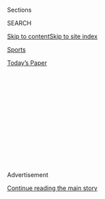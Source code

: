 <div id="app">

<div>

<div>

<div>

<div class="NYTAppHideMasthead css-1q2w90k e1suatyy0">

<div class="section css-ui9rw0 e1suatyy2">

<div class="css-eph4ug er09x8g0">

<div class="css-6n7j50">

</div>

<span class="css-1dv1kvn">Sections</span>

<div class="css-10488qs">

<span class="css-1dv1kvn">SEARCH</span>

</div>

[Skip to content](#site-content)[Skip to site
index](#site-index)

</div>

<div id="masthead-section-label" class="css-1wr3we4 eaxe0e00">

[Sports](https://www.nytimes3xbfgragh.onion/section/sports)

</div>

<div class="css-10698na e1huz5gh0">

</div>

</div>

<div id="masthead-bar-one" class="section hasLinks css-15hmgas e1csuq9d3">

<div class="css-uqyvli e1csuq9d0">

</div>

<div class="css-1uqjmks e1csuq9d1">

</div>

<div class="css-9e9ivx">

[](https://myaccount.nytimes3xbfgragh.onion/auth/login?response_type=cookie&client_id=vi)

</div>

<div class="css-1bvtpon e1csuq9d2">

[Today’s
Paper](https://www.nytimes3xbfgragh.onion/section/todayspaper)

</div>

</div>

</div>

</div>

<div data-aria-hidden="false">

<div id="site-content" data-role="main">

<div>

<div class="css-1aor85t" style="opacity:0.000000001;z-index:-1;visibility:hidden">

<div class="css-1hqnpie">

<div class="css-epjblv">

<span class="css-17xtcya">[Sports](/section/sports)</span><span class="css-x15j1o">|</span><span class="css-fwqvlz">Britain
Tried to Bring Fans Back to Indoor Sports. That Lasted a
Day.</span>

</div>

<div class="css-k008qs">

<div class="css-1iwv8en">

<span class="css-18z7m18"></span>

<div>

</div>

</div>

<span class="css-1n6z4y">https://nyti.ms/30lksBX</span>

<div class="css-1705lsu">

<div class="css-4xjgmj">

<div class="css-4skfbu" data-role="toolbar" data-aria-label="Social Media Share buttons, Save button, and Comments Panel with current comment count" data-testid="share-tools">

  - 
  - 
  - 
  - 
    
    <div class="css-6n7j50">
    
    </div>

  - 

</div>

</div>

</div>

</div>

</div>

</div>

<div id="NYT_TOP_BANNER_REGION" class="css-13pd83m">

</div>

<div id="top-wrapper" class="css-1sy8kpn">

<div id="top-slug" class="css-l9onyx">

Advertisement

</div>

[Continue reading the main
story](#after-top)

<div class="ad top-wrapper" style="text-align:center;height:100%;display:block;min-height:250px">

<div id="top" class="place-ad" data-position="top" data-size-key="top">

</div>

</div>

<div id="after-top">

</div>

</div>

<div>

<div id="sponsor-wrapper" class="css-1hyfx7x">

<div id="sponsor-slug" class="css-19vbshk">

Supported by

</div>

[Continue reading the main
story](#after-sponsor)

<div id="sponsor" class="ad sponsor-wrapper" style="text-align:center;height:100%;display:block">

</div>

<div id="after-sponsor">

</div>

</div>

<div class="css-186x18t">

</div>

<div class="css-1vkm6nb ehdk2mb0">

# Britain Tried to Bring Fans Back to Indoor Sports. That Lasted a Day.

</div>

The world snooker championship welcomed spectators last week, part of a
pilot program that offered hope to other events eager to follow suit. A
few hours later, the government pulled the plug.

<div class="css-79elbk" data-testid="photoviewer-wrapper">

<div class="css-z3e15g" data-testid="photoviewer-wrapper-hidden">

</div>

<div class="css-1a48zt4 ehw59r15" data-testid="photoviewer-children">

![<span class="css-16f3y1r e13ogyst0" data-aria-hidden="true">Social
distancing and small crowds were the order of the day when the world
snooker championship opened on Friday. A day later, the fans were
gone.</span><span class="css-cnj6d5 e1z0qqy90" itemprop="copyrightHolder"><span class="css-1ly73wi e1tej78p0">Credit...</span><span><span>Benjamin
Mole</span></span></span>](https://static01.graylady3jvrrxbe.onion/images/2020/08/03/sports/02snooker1-print/merlin_175172742_296e5fcb-9743-4a0b-8e74-cf0e5ac34d90-articleLarge.jpg?quality=75&auto=webp&disable=upscale)

</div>

</div>

<div class="css-18e8msd">

<div class="css-vp77d3 epjyd6m0">

<div class="css-1baulvz">

By [<span class="css-1baulvz last-byline" itemprop="name">Karen
Crouse</span>](https://www.nytimes3xbfgragh.onion/by/karen-crouse)

</div>

</div>

  - Aug. 2,
    2020

  - 
    
    <div class="css-4xjgmj">
    
    <div class="css-d8bdto" data-role="toolbar" data-aria-label="Social Media Share buttons, Save button, and Comments Panel with current comment count" data-testid="share-tools">
    
      - 
      - 
      - 
      - 
        
        <div class="css-6n7j50">
        
        </div>
    
      - 
    
    </div>
    
    </div>

</div>

</div>

<div class="section meteredContent css-1r7ky0e" name="articleBody" itemprop="articleBody">

<div class="css-1fanzo5 StoryBodyCompanionColumn">

<div class="css-53u6y8">

SHEFFIELD, England — The 2020 world snooker championship, which began on
Friday, had a familiar feel. The stage of the intimate Crucible Theatre,
the event’s home for more than 40 years, was bathed in klieg lights, the
green cloth of the snooker tables and the red carpeting so brightly
illuminated it was like stepping inside a Skittles bag. Judd Trump was
back to defend his title, and for the first time in months, there were
fans in the seats.

On opening night, the event had a bigger audience than the one in the
theater. Originally scheduled for April but delayed by the coronavirus
pandemic, it had been designated by the British government as the first
indoor test event for the phased return of live crowds. That made the
championship, a staple of the British sports scene and a riveting
television mini-series with a global audience of more than 300 million,
suddenly of great interest to leagues and championship organizers in
dozens of other sports, especially those held indoors, all of them
invested economically and emotionally in the return of spectators.

How well the 17-day championship fared with a reduced fan presence, they
knew, might set the stage for similar experiments in other sports in
other places, like basketball and hockey in Europe and netball and
badminton in Asia.

</div>

</div>

<div class="css-1fanzo5 StoryBodyCompanionColumn">

<div class="css-53u6y8">

The experiment lasted one day, undone by outside forces, renewed virus
fears and governmental second thoughts.

</div>

</div>

<div class="css-79elbk" data-testid="photoviewer-wrapper">

<div class="css-z3e15g" data-testid="photoviewer-wrapper-hidden">

</div>

<div class="css-1a48zt4 ehw59r15" data-testid="photoviewer-children">

![<span class="css-16f3y1r e13ogyst0" data-aria-hidden="true">Fans were
required to wear masks, but were allowed to remove them once they took
their
seats.</span><span class="css-cnj6d5 e1z0qqy90" itemprop="copyrightHolder"><span class="css-1ly73wi e1tej78p0">Credit...</span><span>Benjamin
Mole</span></span>](https://static01.graylady3jvrrxbe.onion/images/2020/08/03/sports/02snooker2-print/merlin_175172757_844bcb8c-18fc-49f1-bc8c-61b07553ce9b-articleLarge.jpg?quality=75&auto=webp&disable=upscale)

</div>

</div>

<div class="css-1fanzo5 StoryBodyCompanionColumn">

<div class="css-53u6y8">

“You can feel that something is not quite right,” Trump said.

Ticket-holding fans, who were not subjected to temperature checks or
testing before entering the theater, emerged from Friday’s three
sessions and spoke of the subdued atmosphere, as if their church had
turned into a funeral parlor. There had been only 137 spectators at the
first night session, including a few family members and friends of
Trump’s who watched him [close out his first-round
match](http://livescores.worldsnookerdata.com/Matches/Result/14139/764763/betfred-world-championship-2020).

To make the test event happen, the World Snooker Tour had walled off its
event as well as it could. It instituted regular coronavirus testing for
players, their support staff, contractors and television personnel, and
competitors were urged to maintain proper social distancing measures and
to self-isolate as much as possible.

Hand sanitizer was as ubiquitous as cue chalk, and the spectators
holding tickets for each session — limited to 300, about a third of the
Crucible Theatre’s capacity — were required to provide contact tracing
information and to wear face coverings until they were in their seats.
Some of the restrictions defied logic. There were no concession stands,
the better to limit interactions between strangers, but one fan in the
evening match, in desperate need of a pick-me-up, left the arena briefly
and slipped into a convenience store around the corner for a coffee that
he brought back to his seat.

The one factor the tour could not control, however, was the behavior of
those well outside the theater. This led to the surreal juxtaposition
Friday of the prime minister of Britain, Boris Johnson, announcing a
policy U-turn and the end of the pilot program for live sports during a
news conference at the same moment that, roughly 180 miles away,
spectators were watching Trump and Tom Ford play the first nine frames
of their match.

</div>

</div>

<div class="css-1fanzo5 StoryBodyCompanionColumn">

<div class="css-53u6y8">

Citing concerns about a second coronavirus outbreak and rising infection
numbers, Johnson announced that he was ordering a halt to the programs
the government had approved for select snooker, horse racing and cricket
events.

“We can’t just ignore this evidence,” Johnson said. The restrictions
will remain in place for at least two weeks, leaving a glimmer of hope
for snooker fans that they might still get to see their favorite players
in person before the championship
ends.

</div>

</div>

<div class="css-79elbk" data-testid="photoviewer-wrapper">

<div class="css-z3e15g" data-testid="photoviewer-wrapper-hidden">

</div>

<div class="css-1a48zt4 ehw59r15" data-testid="photoviewer-children">

<div class="css-1xdhyk6 erfvjey0">

<span class="css-1ly73wi e1tej78p0">Image</span>

<div class="css-zjzyr8">

<div data-testid="lazyimage-container" style="height:257.77777777777777px">

</div>

</div>

</div>

<span class="css-16f3y1r e13ogyst0" data-aria-hidden="true">The
championship runs for 17 days. The government’s new restrictions on
public events were to be in place for two
weeks.</span><span class="css-cnj6d5 e1z0qqy90" itemprop="copyrightHolder"><span class="css-1ly73wi e1tej78p0">Credit...</span><span>Benjamin
Mole</span></span>

</div>

</div>

<div class="css-1fanzo5 StoryBodyCompanionColumn">

<div class="css-53u6y8">

The government’s policy shift came a day after a snooker player with a
high profile, the five-time world champion Ronnie O’Sullivan, had
referred to the players as “lab rats” in an interview. O’Sullivan, who
opened play on Sunday, made his comments in a video teleconference with
reporters, but many suspected his words were directed at government
officials.

<div id="NYT_MAIN_CONTENT_2_REGION" class="css-9tf9ac">

<div>

<div id="styln-prism-freeform-1595872471455" class="section interactive-content interactive-size-medium css-1ftcdic">

<div class="css-17ih8de interactive-body">

<div id="prism-freeform-block-83281" class="css-19mumt8" data-role="complementary" data-storyline="The Games Resume" data-truncated="false" tabindex="0">

<div class="css-a8d9oz">

<div>

### The Games Resume

#### Sports and the Virus

Updated July 31, 2020

Here’s what’s happening as the world of sports slowly comes back to
life:

  -   - The [N.B.A.
        returned](https://www.nytimes3xbfgragh.onion/2020/07/30/sports/basketball/clippers-lakers.html?action=click&pgtype=Article&state=default&region=MAIN_CONTENT_2&context=storylines_keepup),
        and the Lakers held on to beat the Clippers in a thriller. Zion
        Williamson played in the first game of the night for the
        Pelicans.
      - Players, coaches and analysts are watching this season’s
        baseball games [to see what
        effect](https://www.nytimes3xbfgragh.onion/2020/07/31/sports/baseball/baseball-empty-stadiums-effects.html?action=click&pgtype=Article&state=default&region=MAIN_CONTENT_2&context=storylines_keepup)
        the absence of fans has.
      - With no summer tournaments to play in, top high school
        basketball stars are [committing to colleges
        earlier](https://www.nytimes3xbfgragh.onion/2020/07/30/sports/ncaabasketball/college-basketball-recruiting.html?action=click&pgtype=Article&state=default&region=MAIN_CONTENT_2&context=storylines_keepup).
        Villanova is one of the beneficiaries.

<div id="styln-survey-component-83281" class="styln-survey-component">

</div>

</div>

</div>

</div>

</div>

</div>

</div>

</div>

“He does carry a huge amount of influence in the U.K.,” Shaun Murphy,
the 2005 world champion, said. “When he speaks, people listen.”

Murphy, whose first match is scheduled for Monday, said he was
comfortable performing in front of fans again. But not every player felt
that way. Anthony Hamilton, who qualified for the field of 32 but
expressed reservations about competing because he has chronic asthma,
withdrew from the event on Thursday. Hamilton argued that the decision
to phase in fans was premature.

“They said it was a trial, and for me that word underlines everything,”
Murphy said.

The crowd at Friday’s morning session included two local snooker
enthusiasts, James Arthur and Karl Brownlow, who emerged from the arena
looking disoriented in the 90-degree heat. The men said they have been
regulars for decades at the event, which has been held annually at the
Crucible since 1977.

</div>

</div>

<div class="css-1fanzo5 StoryBodyCompanionColumn">

<div class="css-53u6y8">

“Usually people are breathing down your neck,” Arthur said, “but the
atmosphere was totally muted today.”

Even when the Crucible is packed and the fans in the first row are close
enough to nearly reach out and touch the players, the atmosphere at
snooker — a billiards game played on a 6-foot-by-12-foot table and
scored by players’ pocketing 21 colored balls [to earn
points](https://www.youtube.com/watch?v=CjSWUTkupQo) — can have the
solemnity of a church service.

Spectators clap for well-executed shots, but it can grow so quiet at
tense moments that the players can hear a commentator’s voice leaking
from a front-row fan’s earpiece. Fans don’t often open their mouths
unless it’s to cough, which in normal times can make spectators feel,
rather bizarrely, as if they were sitting in a doctor’s office and a
snooker match broke out.

When O’Sullivan spoke to reporters last week, he recounted the
experience of riding in an elevator with someone who started coughing.
It reminded him, he said, of the risk every player is taking to compete.
His mother, Maria, has pneumonia, O’Sullivan said, and he worries about
infecting
her.

</div>

</div>

<div class="css-79elbk" data-testid="photoviewer-wrapper">

<div class="css-z3e15g" data-testid="photoviewer-wrapper-hidden">

</div>

<div class="css-1a48zt4 ehw59r15" data-testid="photoviewer-children">

<div class="css-1xdhyk6 erfvjey0">

<span class="css-1ly73wi e1tej78p0">Image</span>

<div class="css-zjzyr8">

<div data-testid="lazyimage-container" style="height:257.1333333333334px">

</div>

</div>

</div>

<span class="css-16f3y1r e13ogyst0" data-aria-hidden="true">Plexiglass
barriers between players’ chairs were among the
precautions.</span><span class="css-cnj6d5 e1z0qqy90" itemprop="copyrightHolder"><span class="css-1ly73wi e1tej78p0">Credit...</span><span>Benjamin
Mole</span></span>

</div>

</div>

<div class="css-1fanzo5 StoryBodyCompanionColumn">

<div class="css-53u6y8">

“I defy anybody, if they have been keeping their distance from people
for four months, to say, ‘Oh, right, now you’ve got to go into a room
full of people,’ unless you have got a death wish, and some people have
in many ways, and they just don’t care,” O’Sullivan said.

And if the general public just don’t care, said Django Fung, Trump’s
manager, it doesn’t matter how many precautions sports leagues take.
“You need the people of the country to be sensible to keep the numbers
down,” he said.

</div>

</div>

<div class="css-1fanzo5 StoryBodyCompanionColumn">

<div class="css-53u6y8">

By the time Fung spoke on Saturday, the government’s edict had dispersed
the small snooker crowd like red balls on a poor opening break.

Hours earlier, Chris Ellis, a security guard at the Crucible, had been
stationed outside the theater’s entrance when a fan with a ticket
approached him. The man explained that he had traveled from Ireland and
had tickets for a week of sessions. How could he get in? he asked.

It was left to Ellis to tell him that he couldn’t. It was a safety shot
he took no joy in executing.

</div>

</div>

<div>

</div>

</div>

<div>

</div>

<div>

</div>

<div>

</div>

<div>

<div id="bottom-wrapper" class="css-1ede5it">

<div id="bottom-slug" class="css-l9onyx">

Advertisement

</div>

[Continue reading the main
story](#after-bottom)

<div id="bottom" class="ad bottom-wrapper" style="text-align:center;height:100%;display:block;min-height:90px">

</div>

<div id="after-bottom">

</div>

</div>

</div>

</div>

</div>

## Site Index

<div>

</div>

## Site Information Navigation

  - [© <span>2020</span> <span>The New York Times
    Company</span>](https://help.nytimes3xbfgragh.onion/hc/en-us/articles/115014792127-Copyright-notice)

<!-- end list -->

  - [NYTCo](https://www.nytco.com/)
  - [Contact
    Us](https://help.nytimes3xbfgragh.onion/hc/en-us/articles/115015385887-Contact-Us)
  - [Work with us](https://www.nytco.com/careers/)
  - [Advertise](https://nytmediakit.com/)
  - [T Brand Studio](http://www.tbrandstudio.com/)
  - [Your Ad
    Choices](https://www.nytimes3xbfgragh.onion/privacy/cookie-policy#how-do-i-manage-trackers)
  - [Privacy](https://www.nytimes3xbfgragh.onion/privacy)
  - [Terms of
    Service](https://help.nytimes3xbfgragh.onion/hc/en-us/articles/115014893428-Terms-of-service)
  - [Terms of
    Sale](https://help.nytimes3xbfgragh.onion/hc/en-us/articles/115014893968-Terms-of-sale)
  - [Site
    Map](https://spiderbites.nytimes3xbfgragh.onion)
  - [Help](https://help.nytimes3xbfgragh.onion/hc/en-us)
  - [Subscriptions](https://www.nytimes3xbfgragh.onion/subscription?campaignId=37WXW)

</div>

</div>

</div>

</div>

